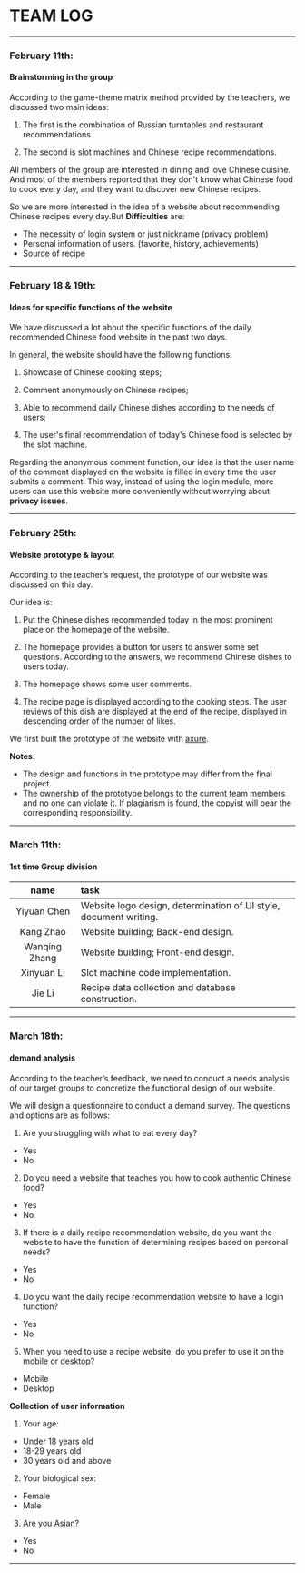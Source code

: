 # **TEAM LOG**
---
### February 11th:
#### Brainstorming in the group
According to the game-theme matrix method provided by the teachers, we discussed two main ideas:
1. The first is the combination of Russian turntables and restaurant recommendations.

2. The second is slot machines and Chinese recipe recommendations.

All members of the group are interested in dining and love Chinese cuisine. And most of the members reported that they don't know what Chinese food to cook every day, and they want to discover new Chinese recipes.

So we are more interested in the idea of a website about recommending Chinese recipes every day.But **Difficulties** are:  
* The necessity of login system or just nickname (privacy problem)
* Personal information of users. (favorite, history, achievements)
* Source of recipe
***
### February 18 & 19th:
#### Ideas for specific functions of the website

We have discussed a lot about the specific functions of the daily recommended Chinese food website in the past two days.

In general, the website should have the following functions:
1. Showcase of Chinese cooking steps;

2. Comment anonymously on Chinese recipes;
3. Able to recommend daily Chinese dishes according to the needs of users;

4. The user's final recommendation of today's Chinese food is selected by the slot machine.

Regarding the anonymous comment function, our idea is that the user name of the comment displayed on the website is filled in every time the user submits a comment. This way, instead of using the login module, more users can use this website more conveniently without worrying about **privacy issues**.
***
### February 25th:
#### Website prototype & layout
According to the teacher’s request, the prototype of our website was discussed on this day.

Our idea is:
1. Put the Chinese dishes recommended today in the most prominent place on the homepage of the website.

2. The homepage provides a button for users to answer some set questions. According to the answers, we recommend Chinese dishes to users today.

3. The homepage shows some user comments.

4. The recipe page is displayed according to the cooking steps. The user reviews of this dish are displayed at the end of the recipe, displayed in descending order of the number of likes.

We first built the prototype of the website with [axure](https://q4r9fc.axshare.com).

**Notes:**
* The design and functions in the prototype may differ from the final project.
* The ownership of the prototype belongs to the current team members and no one can violate it. If plagiarism is found, the copyist will bear the corresponding responsibility.
***
### March 11th:
#### 1st time Group division

| name | task |
|:----:| :--- |
|Yiyuan Chen| Website logo design, determination of UI style, document writing.|
|Kang Zhao| Website building; Back-end design.|
|Wanqing Zhang| Website building; Front-end design.|
|Xinyuan Li| Slot machine code implementation. |
|Jie Li| Recipe data collection and database construction.|

***
### March 18th:
#### demand analysis

According to the teacher’s feedback, we need to conduct a needs analysis of our target groups to concretize the functional design of our website.

We will design a questionnaire to conduct a demand survey. The questions and options are as follows:
1. Are you struggling with what to eat every day?
* Yes
* No
2. Do you need a website that teaches you how to cook authentic Chinese food?
* Yes
* No
3. If there is a daily recipe recommendation website, do you want the website to have the function of determining recipes based on personal needs?
* Yes
* No
4. Do you want the daily recipe recommendation website to have a login function?
* Yes
* No

5. When you need to use a recipe website, do you prefer to use it on the mobile or desktop?
* Mobile  
* Desktop

**Collection of user information**
1. Your age:
* Under 18 years old
* 18-29 years old
* 30 years old and above

2. Your biological sex:
* Female
* Male

3. Are you Asian?
* Yes
* No
***
